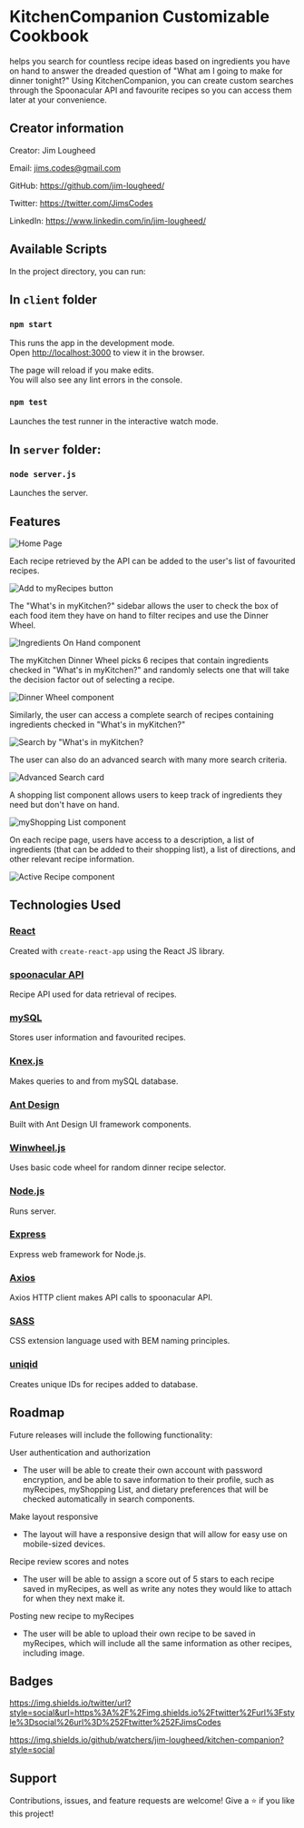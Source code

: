 # KitchenCompanion Customizable Cookbook

helps you search for countless recipe ideas based on ingredients you have on hand to answer the dreaded question of "What am I going to make for dinner tonight?" Using KitchenCompanion, you can create custom searches through the Spoonacular API and favourite recipes so you can access them later at your convenience.

## Creator information

Creator: Jim Lougheed

Email: jims.codes@gmail.com

GitHub: https://github.com/jim-lougheed/

Twitter: https://twitter.com/JimsCodes

LinkedIn: https://www.linkedin.com/in/jim-lougheed/

## Available Scripts

In the project directory, you can run:

## In `client` folder

### `npm start`

This runs the app in the development mode.\
Open [http://localhost:3000](http://localhost:3000) to view it in the browser.

The page will reload if you make edits.\
You will also see any lint errors in the console.

### `npm test`

Launches the test runner in the interactive watch mode.

## In `server` folder:

### `node server.js`

Launches the server.

## Features

![Home Page](./server/public/readme-captures/homePage.JPG)

Each recipe retrieved by the API can be added to the user's list of favourited recipes.

![Add to myRecipes button](./server/public/readme-captures/addToMyRecipes.JPG)

The "What's in myKitchen?" sidebar allows the user to check the box of each food item they have on hand to filter recipes and use the Dinner Wheel.

![Ingredients On Hand component](./server/public/readme-captures/ingredientsOnHand.JPG)

The myKitchen Dinner Wheel picks 6 recipes that contain ingredients checked in "What's in myKitchen?" and randomly selects one that will take the decision factor out of selecting a recipe.

![Dinner Wheel component](./server/public/readme-captures/dinnerWheel.JPG)

Similarly, the user can access a complete search of recipes containing ingredients checked in "What's in myKitchen?"

![Search by "What's in myKitchen?](./server/public/readme-captures/searchAllRecipesBasedOnIngredients.JPG)

The user can also do an advanced search with many more search criteria.

![Advanced Search card](./server/public/readme-captures/advancedSearch.JPG)

A shopping list component allows users to keep track of ingredients they need but don't have on hand.

![myShopping List component](./server/public/readme-captures/myShoppingList.JPG)

On each recipe page, users have access to a description, a list of ingredients (that can be added to their shopping list), a list of directions, and other relevant recipe information.

![Active Recipe component](./server/public/readme-captures/activeRecipe.JPG)

## Technologies Used

### [React](https://reactjs.org/)
Created with `create-react-app` using the React JS library.

### [spoonacular API](https://spoonacular.com/food-api)
Recipe API used for data retrieval of recipes.

### [mySQL](https://www.mysql.com/)
Stores user information and favourited recipes.

### [Knex.js](https://knexjs.org/)
Makes queries to and from mySQL database.

### [Ant Design](https://ant.design/)
Built with Ant Design UI framework components.

### [Winwheel.js](http://dougtesting.net/home)
Uses basic code wheel for random dinner recipe selector.

### [Node.js](https://nodejs.org/en/)
Runs server.

### [Express](http://expressjs.com/)
Express web framework for Node.js.

### [Axios](https://axios-http.com/)
Axios HTTP client makes API calls to spoonacular API.

### [SASS](https://sass-lang.com/)
CSS extension language used with BEM naming principles.

### [uniqid](https://www.npmjs.com/package/uniqid)
Creates unique IDs for recipes added to database.


## Roadmap

Future releases will include the following functionality:

User authentication and authorization

- The user will be able to create their own account with password encryption, and be able to save information to their profile, such as myRecipes, myShopping List, and dietary preferences that will be checked automatically in search components.

Make layout responsive

- The layout will have a responsive design that will allow for easy use on mobile-sized devices.

Recipe review scores and notes

- The user will be able to assign a score out of 5 stars to each recipe saved in myRecipes, as well as write any notes they would like to attach for when they next make it.

Posting new recipe to myRecipes

- The user will be able to upload their own recipe to be saved in myRecipes, which will include all the same information as other recipes, including image.

## Badges

https://img.shields.io/twitter/url?style=social&url=https%3A%2F%2Fimg.shields.io%2Ftwitter%2Furl%3Fstyle%3Dsocial%26url%3D%252Ftwitter%252FJimsCodes

https://img.shields.io/github/watchers/jim-lougheed/kitchen-companion?style=social

## Support

Contributions, issues, and feature requests are welcome!
Give a ⭐️ if you like this project!
